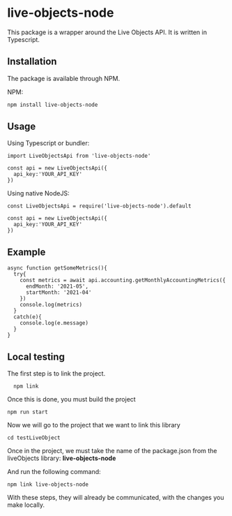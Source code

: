 # live-objects-node

This package is a wrapper around the Live Objects API. It is written in Typescript.

## Installation
The package is available through NPM.

NPM:
```sh
npm install live-objects-node
```

## Usage

Using Typescript or bundler:

```
import LiveObjectsApi from 'live-objects-node'

const api = new LiveObjectsApi({
  api_key:'YOUR_API_KEY'
})
```

Using native NodeJS:

```
const LiveObjectsApi = require('live-objects-node').default

const api = new LiveObjectsApi({
  api_key:'YOUR_API_KEY'
})
```

## Example

```
async function getSomeMetrics(){
  try{
    const metrics = await api.accounting.getMonthlyAccountingMetrics({
      endMonth: '2021-05',
      startMonth: '2021-04'
    })
    console.log(metrics)
  }
  catch(e){
    console.log(e.message)
  }
}

```


## Local testing
The first step is to link the project.
```
  npm link
```
Once this is done, you must build the project
```
npm run start
```

Now we will go to the project that we want to link this library
```
cd testLiveObject
```
Once in the project, we must take the name of the package.json from the liveObjects library: **live-objects-node**

And run the following command:
```
npm link live-objects-node
```

With these steps, they will already be communicated, with the changes you make locally.